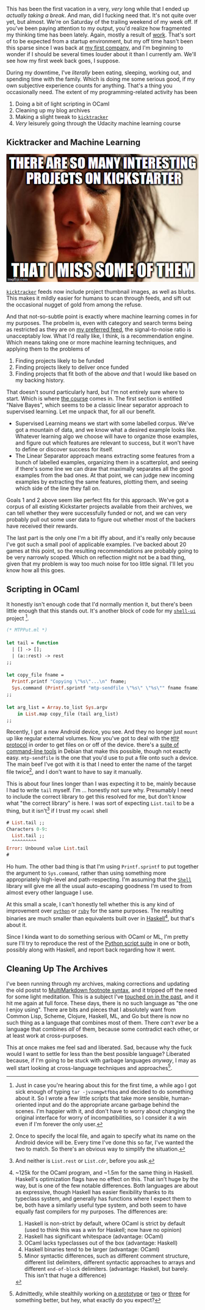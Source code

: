 This has been the first vacation in a very, _very_ long while that I ended up _actually taking a break_. And man, did I fucking need that. It's not quite over yet, but almost. We're on Saturday of the trailing weekend of my week off. If you've been paying attention to my output, you'd realize how fragmented my thinking time has been lately. Again, mostly a result of [work](https://www.500px.com). That's sort of to be expected from a startup environment, but my off time hasn't been this sparse since I was back at [my first company](/posts/some-free-time), and I'm beginning to wonder if I should be several times louder about it than I currently am. We'll see how my first week back goes, I suppose.

During my downtime, I've _literally_ been eating, sleeping, working out, and spending time with the family. Which is doing me some serious good, if my own subjective experience counts for anything. That's a thing you occasionally need. The extent of my programming-related activity has been

1. Doing a bit of light scripting in OCaml
2. Cleaning up my blog archives
3. Making a slight tweak to [`kicktracker`](https://github.com/Inaimathi/kicktracker)
4. _Very_ leisurely going through the Udacity machine learning course

## Kicktracker and Machine Learning

![First World Kickstarter Problems](https://raw.githubusercontent.com/Inaimathi/kicktracker/master/doc/firstworldproblems.jpg)

[`kicktracker`](http://kicktracker.inaimathi.com/) feeds now include project thumbnail images, as well as blurbs. This makes it mildly easier for humans to scan through feeds, and sift out the occasional nugget of gold from among the refuse.

And that not-so-subtle point is exactly where machine learning comes in for my purposes. The probelm is, even with category and search terms being as restricted as they are on [my preferred feed](http://kicktracker.inaimathi.com/board-games), the signal-to-noise ratio is unacceptably low. What I'd really like, I think, is a recommendation engine. Which means taking one or more machine learning techniques, and applying them to the problems of

1. Finding projects likely to be funded
2. Finding projects likely to deliver once funded
3. Finding projects that fit both of the above _and_ that I would like based on my backing history.

That doesn't sound particularly hard, but I'm not entirely sure where to start. Which is where [the course](https://www.udacity.com/course/intro-to-machine-learning--ud120) comes in. The first section is entitled "Naive Bayes", which seems to be a classic linear separator approach to supervised learning. Let me unpack that, for all our benefit.

- Supervised Learning means we start with some labelled corpus. We've got a mountain of data, and we know what a desired example looks like. Whatever learning algo we choose will have to organize those examples, and figure out which features are relevant to success, but it won't have to define or discover success for itself.
- The Linear Separator approach means extracting some features from a bunch of labelled examples, organizing them in a scatterplot, and seeing if there's some line we can draw that maximally separates all the good examples from the bad ones. At that point, we can judge new incoming examples by extracting the same features, plotting them, and seeing which side of the line they fall on.

Goals 1 and 2 above seem like perfect fits for this approach. We've got a corpus of all existing Kickstarter projects available from their archives, we can tell whether they were successfully funded or not, and we can very probably pull out some user data to figure out whether most of the backers have received their rewards.

The last part is the only one I'm a bit iffy about, and it's really only because I've got such a small pool of applicable examples. I've backed about 20 games at this point, so the resulting recommendations are probably going to be very narrowly scoped. Which on reflection might not be a bad thing, given that my problem is way too much noise for too little signal. I'll let you know how all this goes.

## Scripting in OCaml

It honestly isn't enough code that I'd normally mention it, but there's been little enough that this stands out. It's another block of code for my [`shell-ui`](https://github.com/Inaimathi/shell-ui) project [^just-in-case].

[^just-in-case]: Just in case you're hearing about this for the first time, a while ago I got sick enough of typing `tar -jvzomgwtfbbq` and decided to do something about it. So I wrote a few little scripts that take more sensible, human-oriented input and do the appropriate arcane garbage behind the scenes. I'm happier with it, and don't have to worry about changing the original interface for worry of incompatibilities, so I consider it a win even if I'm forever the only user.

```ocaml
(* MTPPut.ml *)

let tail = function
  | [] -> [];
  | (a::rest) -> rest
;;

let copy_file fname =
  Printf.printf "Copying \"%s\"...\n" fname;
  Sys.command (Printf.sprintf "mtp-sendfile \"%s\" \"%s\"" fname fname)
;;

let arg_list = Array.to_list Sys.argv
    in List.map copy_file (tail arg_list)
;;
```

Recently, I got a new Android device, you see. And they no longer just `mount` up like regular external volumes. Now you've got to deal with the [`MTP` protocol](https://en.wikipedia.org/wiki/Media_Transfer_Protocol) in order to get files on or off of the device. there's a [suite of command-line tools](https://wiki.debian.org/mtp#Commandline) in Debian that make this possible, though not exactly easy. `mtp-sendfile` is the one that you'd use to put a file onto such a device. The main beef I've got with it is that I need to enter the name of the target file twice[^once-to], and I don't want to have to say it manually.

[^once-to]: Once to specify the local file, and again to specify what its name on the Android device will be. Every time I've done this so far, I've wanted the two to match. So there's an obvious way to simplify the situation.

This is about four lines longer than I was expecting it to be, mainly because I had to write `tail` myself. I'm ... honestly not sure why. Presumably I need to include the correct library to get this resolved for me, but don't know what "the correct library" is here. I was sort of expecting `List.tail` to be a thing, but it isn't[^and-neither-is] if I trust my `ocaml` shell

[^and-neither-is]: And neither is `List.rest` or `List.cdr`, before you ask.

```ocaml
# List.tail ;;
Characters 0-9:
  List.tail ;;
  ^^^^^^^^^
Error: Unbound value List.tail
#
```

Ho hum. The other bad thing is that I'm using `Printf.sprintf` to put together the argument to `Sys.command`, rather than using something more appropriately high-level and path-respecting. I'm assuming that the [`Shell`](https://ocaml.janestreet.com/ocaml-core/108.07.01/doc/core_extended/Shell.html) library will give me all the usual auto-escaping goodness I'm used to from almost every other language I use.

At this small a scale, I can't honestly tell whether this is any kind of improvement over [`python`](https://www.python.org/) or [`ruby`](https://www.ruby-lang.org/) for the same purposes. The resulting binaries are much smaller than equivalents built over in [Haskell](https://www.haskell.org/)[^actual-numbers], but that's about it.

[^actual-numbers]: ~125k for the OCaml program, and ~1.5m for the same thing in Haskell. Haskell's optimization flags have no effect on this. That isn't huge by the way, but is one of the few notable differences. Both languages are about as expressive, though Haskell has easier flexibility thanks to its typeclass system, and generally has functions where I expect them to be, both have a similarly useful type system, and both seem to have equally fast compilers for my purposes. The differences are:

    1. Haskell is non-strict by default, where OCaml is strict by default (used to think this was a win for Haskell; now have no opinion)
    2. Haskell has significant whitespace (advantage: OCaml)
	3. OCaml lacks typeclasses out of the box (advantage: Haskell)
	4. Haskell binaries tend to be larger (advantage: OCaml)
	5. Minor syntactic differences, such as different comment structure, different list delimiters, different syntactic approaches to arrays and different `end-of-block` delimiters. (advantage: Haskell, but barely. This isn't that huge a difference)

Since I kinda want to do something serious with OCaml or ML, I'm pretty sure I'll try to reproduce the rest of the [Python script suite](https://github.com/Inaimathi/shell-ui/tree/master/python) in one or both, possibly along with Haskell, and report back regarding how it went.

## Cleaning Up The Archives

I've been running through my archives, making corrections and updating the old postst to [MultiMarkdown footnote syntax](https://github.com/fletcher/MultiMarkdown/wiki/MultiMarkdown-Syntax-Guide#footnotes), and it tripped off the need for some light meditation. This is a subject I've [touched on in the past](/posts/autopair-paredit-burnout#bitching), and it hit me again at full force. These days, there is no such language as "the one I enjoy using". There are bits and pieces that I absolutely want from Common Lisp, Scheme, Clojure, Haskell, ML, and Go but there is now no such thing as a language that combines most of them. There _can't ever_ be a language that combines _all_ of them, because some contradict each other, or at least work at cross-purposes.

This at once makes me feel sad and liberated. Sad, because why the fuck would I want to settle for less than the best possible language? Liberated because, if I'm going to be stuck with garbage languages _anyway_, I may as well start looking at cross-language techniques and approaches[^admittedly].

[^admittedly]: Admittedly, while stealthily working on [a prototype](/posts/objective-lisp) or [two](https://github.com/Inaimathi/experimentalisp) or [three](https://github.com/Inaimathi/cl-wolf) for something better, but hey, what exactly do you expect?
